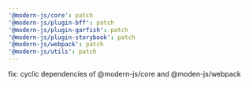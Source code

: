 ```yaml
---
'@modern-js/core': patch
'@modern-js/plugin-bff': patch
'@modern-js/plugin-garfish': patch
'@modern-js/plugin-storybook': patch
'@modern-js/webpack': patch
'@modern-js/utils': patch
---
```


fix: cyclic dependencies of @modern-js/core and @moden-js/webpack
